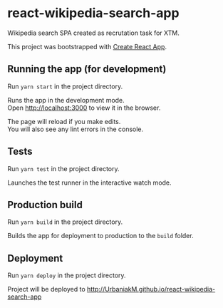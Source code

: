 # react-wikipedia-search-app

Wikipedia search SPA created as recrutation task for XTM.

This project was bootstrapped with [Create React App](https://github.com/facebook/create-react-app).

## Running the app (for development)

Run `yarn start` in the project directory.

Runs the app in the development mode.<br />
Open [http://localhost:3000](http://localhost:3000) to view it in the browser.

The page will reload if you make edits.<br />
You will also see any lint errors in the console.

## Tests

Run `yarn test` in the project directory.

Launches the test runner in the interactive watch mode.<br />

## Production build

Run `yarn build` in the project directory.

Builds the app for deployment to production to the `build` folder.<br />


## Deployment

Run `yarn deploy` in the project directory.

Project will be deployed to http://UrbaniakM.github.io/react-wikipedia-search-app